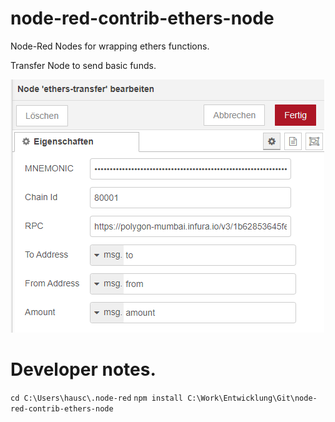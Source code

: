 # node-red-contrib-ethers-node
Node-Red Nodes for wrapping ethers functions.

Transfer Node to send basic funds. 


![system schema](https://github.com/andreashauschild/node-red-contrib-ethers-node/blob/main/docs/screenshot.PNG?raw=true)

# Developer notes.

`cd C:\Users\hausc\.node-red`
`npm install C:\Work\Entwicklung\Git\node-red-contrib-ethers-node`
